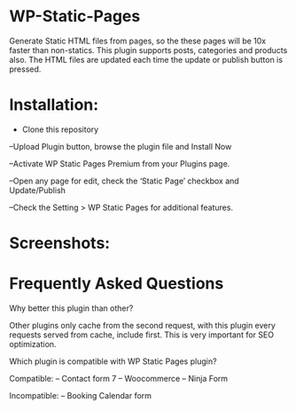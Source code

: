 # WP-Static-Pages
Generate Static HTML files from pages, so the these pages will be 10x faster than non-statics. This plugin supports posts, categories and products also. The HTML files are updated each time the update or publish button is pressed.

# Installation:

- Clone this repository

–Upload Plugin button, browse the plugin file and Install Now

–Activate WP Static Pages Premium from your Plugins page.

–Open any page for edit, check the ‘Static Page’ checkbox and Update/Publish

–Check the Setting > WP Static Pages for additional features.

# Screenshots:


# Frequently Asked Questions

Why better this plugin than other?

Other plugins only cache from the second request, with this plugin every requests served from cache, include first. This is very important for SEO optimization.

Which plugin is compatible with WP Static Pages plugin?

Compatible:
– Contact form 7
– Woocommerce
– Ninja Form

Incompatible:
– Booking Calendar form
